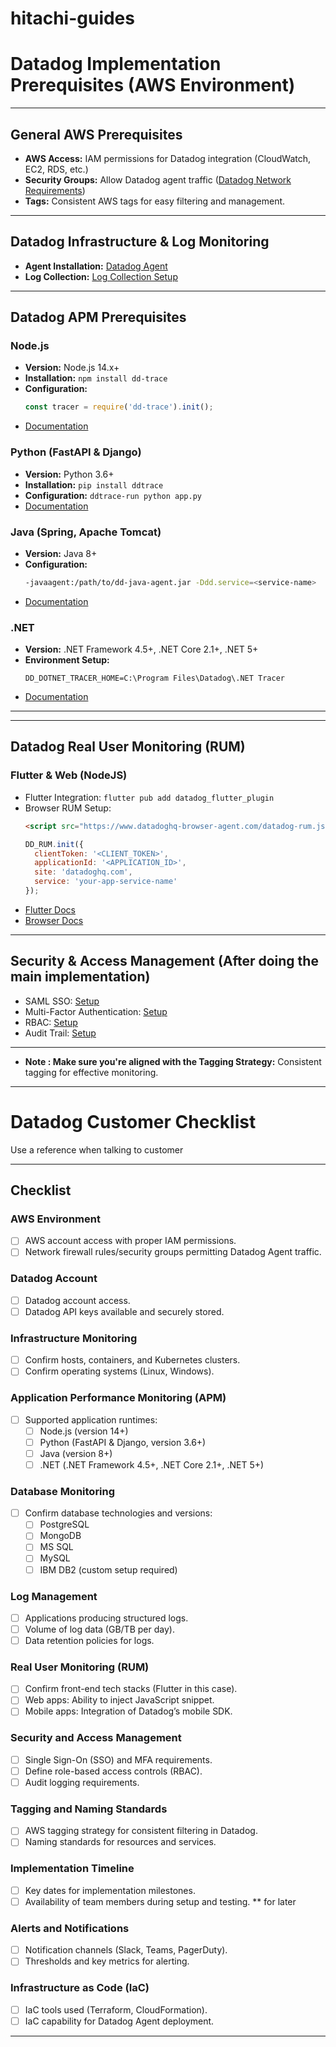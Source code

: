 # hitachi-guides

# Datadog Implementation Prerequisites (AWS Environment)


---

## General AWS Prerequisites
- **AWS Access:** IAM permissions for Datadog integration (CloudWatch, EC2, RDS, etc.)
- **Security Groups:** Allow Datadog agent traffic ([Datadog Network Requirements](https://docs.datadoghq.com/agent/network/))
- **Tags:** Consistent AWS tags for easy filtering and management.

---

## Datadog Infrastructure & Log Monitoring
- **Agent Installation:** [Datadog Agent](https://docs.datadoghq.com/agent/)
- **Log Collection:** [Log Collection Setup](https://docs.datadoghq.com/logs/log_collection/)

---

##  Datadog APM Prerequisites

### Node.js
- **Version:** Node.js 14.x+
- **Installation:** `npm install dd-trace`
- **Configuration:**
  ```javascript
  const tracer = require('dd-trace').init();
  ```
- [Documentation](https://docs.datadoghq.com/tracing/setup_overview/setup/nodejs/)

### Python (FastAPI & Django)
- **Version:** Python 3.6+
- **Installation:** `pip install ddtrace`
- **Configuration:** `ddtrace-run python app.py`
- [Documentation](https://docs.datadoghq.com/tracing/setup_overview/setup/python/)

### Java (Spring, Apache Tomcat)
- **Version:** Java 8+
- **Configuration:**
  ```bash
  -javaagent:/path/to/dd-java-agent.jar -Ddd.service=<service-name>
  ```
- [Documentation](https://docs.datadoghq.com/tracing/setup_overview/setup/java/)

### .NET
- **Version:** .NET Framework 4.5+, .NET Core 2.1+, .NET 5+
- **Environment Setup:**
  ```
  DD_DOTNET_TRACER_HOME=C:\Program Files\Datadog\.NET Tracer
  ```
- [Documentation](https://docs.datadoghq.com/tracing/setup_overview/setup/dotnet/)

---


---

##  Datadog Real User Monitoring (RUM)

### Flutter & Web (NodeJS)
- Flutter Integration: `flutter pub add datadog_flutter_plugin`
- Browser RUM Setup:
  ```html
  <script src="https://www.datadoghq-browser-agent.com/datadog-rum.js"></script>
  ```
  ```javascript
  DD_RUM.init({
    clientToken: '<CLIENT_TOKEN>',
    applicationId: '<APPLICATION_ID>',
    site: 'datadoghq.com',
    service: 'your-app-service-name'
  });
  ```
- [Flutter Docs](https://docs.datadoghq.com/real_user_monitoring/flutter/)
- [Browser Docs](https://docs.datadoghq.com/real_user_monitoring/browser/)

---

##  Security & Access Management (After doing the main implementation)
- SAML SSO: [Setup](https://docs.datadoghq.com/account_management/saml/)
- Multi-Factor Authentication: [Setup](https://docs.datadoghq.com/account_management/mfa/)
- RBAC: [Setup](https://docs.datadoghq.com/account_management/rbac/)
- Audit Trail: [Setup](https://docs.datadoghq.com/monitors/audit_trail/)

---

- **Note : Make sure you're aligned with the Tagging Strategy:** Consistent tagging for effective monitoring.

---

# Datadog Customer Checklist

Use a reference when talking to customer

---

##  Checklist

###  AWS Environment
- [ ] AWS account access with proper IAM permissions.
- [ ] Network firewall rules/security groups permitting Datadog Agent traffic.

### Datadog Account
- [ ] Datadog account access.
- [ ] Datadog API keys available and securely stored.

### Infrastructure Monitoring
- [ ] Confirm hosts, containers, and Kubernetes clusters.
- [ ] Confirm operating systems (Linux, Windows).

###  Application Performance Monitoring (APM)
- [ ] Supported application runtimes:
  - [ ] Node.js (version 14+)
  - [ ] Python (FastAPI & Django, version 3.6+)
  - [ ] Java (version 8+)
  - [ ] .NET (.NET Framework 4.5+, .NET Core 2.1+, .NET 5+)

###  Database Monitoring
- [ ] Confirm database technologies and versions:
  - [ ] PostgreSQL
  - [ ] MongoDB
  - [ ] MS SQL
  - [ ] MySQL
  - [ ] IBM DB2 (custom setup required)

### Log Management
- [ ] Applications producing structured logs.
- [ ] Volume of log data (GB/TB per day).
- [ ] Data retention policies for logs.

###  Real User Monitoring (RUM)
- [ ] Confirm front-end tech stacks (Flutter in this case).
- [ ] Web apps: Ability to inject JavaScript snippet.
- [ ] Mobile apps: Integration of Datadog’s mobile SDK.

###  Security and Access Management
- [ ] Single Sign-On (SSO) and MFA requirements.
- [ ] Define role-based access controls (RBAC).
- [ ] Audit logging requirements.

###  Tagging and Naming Standards
- [ ] AWS tagging strategy for consistent filtering in Datadog.
- [ ] Naming standards for resources and services.

###  Implementation Timeline
- [ ] Key dates for implementation milestones.
- [ ] Availability of team members during setup and testing.
** for later

###  Alerts and Notifications
- [ ] Notification channels (Slack, Teams, PagerDuty).
- [ ] Thresholds and key metrics for alerting.

###  Infrastructure as Code (IaC)
- [ ] IaC tools used (Terraform, CloudFormation).
- [ ] IaC capability for Datadog Agent deployment.

---

